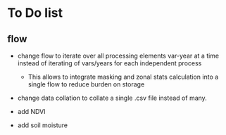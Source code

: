 # To Do list

## flow
* change flow to iterate over all processing elements var-year at a time instead of iterating of vars/years for each independent process
    * This allows to integrate masking and zonal stats calculation into a single flow to reduce burden on storage

* change data collation to collate a single .csv file instead of many. 

* add NDVI 
* add soil moisture

